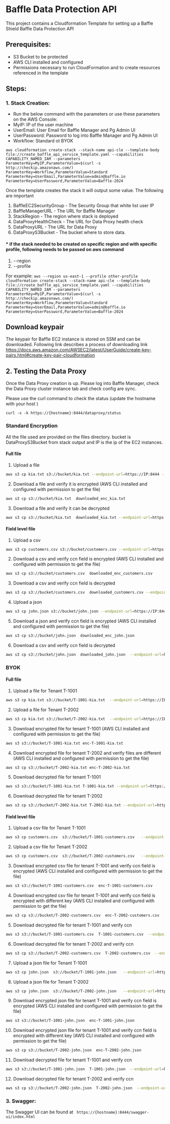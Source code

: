 # Baffle Data Protection API

This project contains a Cloudformation Template for setting up a Baffle Shield  Baffle Data Protection API

## Prerequisites:
* S3 Bucket to be protected
* AWS CLI installed and configured
* Permissions necessary to run CloudFormation and to create resources referenced in the template

## Steps:

### 1. Stack Creation:

* Run the below command with the parameters or use these parameters on the AWS Console:
* MyIP: IP of the user machine
* UserEmail: User Email for Baffle Manager and Pg Admin UI
* UserPassword: Password to log into Baffle Manager and Pg Admin UI
* Workflow: Standard ot BYOK

`aws cloudformation create-stack --stack-name api-cle --template-body file://create_baffle_api_service_template.yaml --capabilities CAPABILITY_NAMED_IAM --parameters ParameterKey=MyIP,ParameterValue=$(curl -s http://checkip.amazonaws.com/) ParameterKey=Workflow,ParameterValue=Standard ParameterKey=UserEmail,ParameterValue=admin@baffle.io ParameterKey=UserPassword,ParameterValue=Baffle-2024`

Once the template creates the stack it will output some value. The following are important
1. BaffleEC2SecurityGroup -  The Security Group that white list user IP
2. BaffleManagerURL - The URL for Baffle Manager
3. StackRegion	- The region where stack is deployed
4. DataProxyHealthCheck - The URL for Data Proxy health check
5. DataProxyURL - The URL for Data Proxy
6. DataProxyS3Bucket - The bucket where to store data. 


#### * if the stack needed to be created on specific region and with specific profile, following needs to be passed on aws command
1. --region
2. --profile

For example:
`aws --region us-east-1 --profile other-profile cloudformation create-stack --stack-name api-cle --template-body file://create_baffle_api_service_template.yaml --capabilities CAPABILITY_NAMED_IAM --parameters ParameterKey=MyIP,ParameterValue=$(curl -s http://checkip.amazonaws.com/) ParameterKey=Workflow,ParameterValue=Standard ParameterKey=UserEmail,ParameterValue=admin@baffle.io ParameterKey=UserPassword,ParameterValue=Baffle-2024`


## Download keypair 
The keypair for Baffle EC2 instance is stored on SSM and can be downloaded. Following link describes a process of downloading link 
https://docs.aws.amazon.com/AWSEC2/latest/UserGuide/create-key-pairs.html#create-key-pair-cloudformation


## 2. Testing the Data Proxy

Once the Data Proxy creation is up. Please log into Baffle Manager, check the Data Proxy cluster instance tab and check config are sync.

Please use the curl command to check the status (update the hostname with your host )

`curl -s -k https://{hostname}:8444/dataproxy/status`

### Standard Encryption

 All the file used are provided on the files directory. bucket is DataProxyS3Bucket from stack output and IP is the ip of the EC2 instances.

#### Full file

1. Upload a file
```bash
aws s3 cp kia.txt s3://bucket/kia.txt --endpoint-url=https://IP:8444 --no-verify-ssl
```
2. Download a file and verify it is encrypted (AWS CLI installed and configured with permission to get the file)
```bash
aws s3 cp s3://bucket/kia.txt  downloaded_enc_kia.txt 
```
3. Download a file and verify it can be  decrypted 
```bash
aws s3 cp s3://bucket/kia.txt  downloaded_kia.txt --endpoint-url=https://IP:8444 --no-verify-ssl
```
#### Field level file

1. Upload a csv
```bash
aws s3 cp customers.csv s3://bucket/customers.csv --endpoint-url=https://IP:8444 --no-verify-ssl
```

2. Download a csv and verify ccn field is encrypted (AWS CLI installed and configured with permission to get the file)
```bash
aws s3 cp s3://bucket/customers.csv  downloaded_enc_customers.csv
```
3. Download a csv and verify ccn field is decrypted
```bash
aws s3 cp s3://bucket/customers.csv  downloaded_customers.csv --endpoint-url=https://IP:8444 --no-verify-ssl
```

4. Upload a json
```bash
aws s3 cp john.json s3://bucket/john.json --endpoint-url=https://IP:8444 --no-verify-ssl
```

5. Download a json and verify ccn field is encrypted (AWS CLI installed and configured with permission to get the file)
```bash
aws s3 cp s3://bucket/john.json  downloaded_enc_john.json 
```

6. Download a csv and verify ccn field is decrypted
```bash
aws s3 cp s3://bucket/john.json  downloaded_john.json  --endpoint-url=https://IP:8444 --no-verify-ssl
```

### BYOK

#### Full file

1. Upload a file for Tenant T-1001
```bash
aws s3 cp kia.txt s3://bucket/T-1001-kia.txt  --endpoint-url=https://IP:8444 --no-verify-ssl
```

2. Upload a file for Tenant T-2002
```bash
aws s3 cp kia.txt s3://bucket/T-2002-kia.txt  --endpoint-url=https://IP:8444 --no-verify-ssl
```

3. Download  encrypted file for tenant T-1001 (AWS CLI installed and configured with permission to get the file)
```bash
aws s3 s3://bucket/T-1001-kia.txt enc-T-1001-kia.txt
```

4. Download  encrypted file for tenant T-2002 and verify files are different  (AWS CLI installed and configured with permission to get the file)
```bash
aws s3 cp s3://bucket/T-2002-kia.txt enc-T-2002-kia.txt
```

5. Download  decrypted file for tenant T-1001
```bash
aws s3 s3://bucket/T-1001-kia.txt T-1001-kia.txt --endpoint-url=https://IP:8444 --no-verify-ssl
```

6. Download decrypted file for tenant T-2002
```bash
aws s3 cp s3://bucket/T-2002-kia.txt T-2002-kia.txt --endpoint-url=https://IP:8444 --no-verify-ssl
```

#### Field level file

1. Upload a csv file for Tenant T-1001
```bash
aws s3 cp customers.csv  s3://bucket/T-1001-customers.csv   --endpoint-url=https://IP:8444 --no-verify-ssl
```

2. Upload a csv file for Tenant T-2002
```bash
aws s3 cp customers.csv  s3://bucket/T-2002-customers.csv   --endpoint-url=https://IP:8444 --no-verify-ssl
```

3. Download encrypted  csv file for tenant T-1001 and verify ccn field is encrypted (AWS CLI installed and configured with permission to get the file)
```bash
aws s3 s3://bucket/T-1001-customers.csv  enc-T-1001-customers.csv 
```

4. Download encrypted  csv file for tenant T-1001 and verify ccn field is encrypted with different key (AWS CLI installed and configured with permission to get the file)
```bash
aws s3 cp s3://bucket/T-2002-customers.csv  enc-T-2002-customers.csv 
```

5. Download decrypted file for tenant T-1001 and verify ccn 
```bash
aws s3 s3://bucket/T-1001-customers.csv  T-1001-customers.csv  --endpoint-url=https://IP:8444 --no-verify-ssl
```

6. Download decrypted file for tenant T-2002 and verify ccn
```bash
aws s3 cp s3://bucket/T-2002-customers.csv  T-2002-customers.csv  --endpoint-url=https://IP:8444 --no-verify-ssl
```

7. Upload a json file for Tenant T-1001 
```bash
aws s3 cp john.json  s3://bucket/T-1001-john.json   --endpoint-url=https://IP:8444 --no-verify-ssl
```

8. Upload a json file for Tenant T-2002
```bash
aws s3 cp john.json  s3://bucket/T-2002-john.json   --endpoint-url=https://IP:8444 --no-verify-ssl
```

9. Download encrypted  json file for tenant T-1001 and verify ccn field is encrypted (AWS CLI installed and configured with permission to get the file)
```bash
aws s3 s3://bucket/T-1001-john.json  enc-T-1001-john.json 
```

10. Download encrypted  json file for tenant T-1001 and verify ccn field is encrypted with different key (AWS CLI installed and configured with permission to get the file)
```bash
aws s3 cp s3://bucket/T-2002-john.json  enc-T-2002-john.json 
```

11. Download decrypted file for tenant T-1001 and verify ccn
```bash
aws s3 s3://bucket/T-1001-john.json  T-1001-john.json  --endpoint-url=https://IP:8444 --no-verify-ssl
```

12. Download decrypted file for tenant T-2002 and verify ccn
```bash
aws s3 cp s3://bucket/T-2002-john.json  T-2002-john.json  --endpoint-url=https://IP:8444 --no-verify-ssl
```

### 3. Swagger:

The Swagger UI can be found at 
``
https://{hostname}:8444/swagger-ui/index.html``
